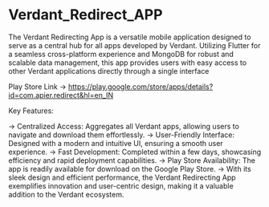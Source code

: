 # Verdant_Redirect_APP
The Verdant Redirecting App is a versatile mobile application designed to serve as a central hub for all apps developed by Verdant. Utilizing Flutter for a seamless cross-platform experience and MongoDB for robust and scalable data management, this app provides users with easy access to other Verdant applications directly through a single interface

Play Store Link -> https://play.google.com/store/apps/details?id=com.apier.redirect&hl=en_IN

Key Features:

-> Centralized Access: Aggregates all Verdant apps, allowing users to navigate and download them effortlessly.
-> User-Friendly Interface: Designed with a modern and intuitive UI, ensuring a smooth user experience.
-> Fast Development: Completed within a few days, showcasing efficiency and rapid deployment capabilities.
-> Play Store Availability: The app is readily available for download on the Google Play Store.
-> With its sleek design and efficient performance, the Verdant Redirecting App exemplifies innovation and user-centric design, making it a valuable addition to the Verdant ecosystem.

